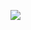 ![](https://64.media.tumblr.com/020d83e3b79cb21ead2bc949d1041a15/tumblr_osfft142Y21sd4mmco1_540.gifv)

